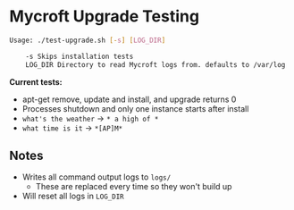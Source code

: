 # Mycroft Upgrade Testing

```Bash
Usage: ./test-upgrade.sh [-s] [LOG_DIR]

    -s Skips installation tests
    LOG_DIR Directory to read Mycroft logs from. defaults to /var/log
```

**Current tests:**

 - apt-get remove, update and install, and upgrade returns 0
 - Processes shutdown and only one instance starts after install
 - `what's the weather` -> `* a high of *`
 - `what time is it` -> `*[AP]M*`
 
 ## Notes
 
 - Writes all command output logs to `logs/`
   - These are replaced every time so they won't build up
 - Will reset all logs in `LOG_DIR`